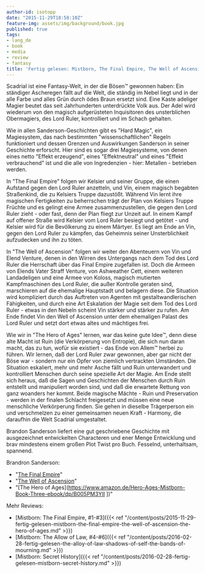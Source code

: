 ```yaml
---
author-id: isotopp
date: "2015-11-29T18:58:10Z"
feature-img: assets/img/background/book.jpg
published: true
tags:
- lang_de
- book
- media
- review
- fantasy
title: 'Fertig gelesen: Mistborn, The Final Empire, The Well of Ascension, The Hero of Ages'
---
```

Scadrial ist eine Fantasy-Welt, in der die Bösen™ gewonnen haben: Ein ständiger Ascheregen fällt auf die Welt, die ständig im Nebel liegt und in der alle Farbe und alles Grün durch ödes Braun ersetzt sind. Eine Kaste adeliger Magier beutet das seit Jahrhunderten unterdrückte Volk aus. Der Adel wird wiederum von den magisch aufgerüsteten Inquisitoren des unsterblichen Obermagiers, des Lord Ruler, kontrolliert und im Schach gehalten.

Wie in allen Sanderson-Geschichten gibt es "Hard Magic", ein Magiesystem, das nach bestimmten "wissenschaftlichen" Regeln funktioniert und dessen Grenzen und Auswirkungen Sanderson in seiner Geschichte erforscht. Hier sind es sogar drei Magiesysteme, von denen eines netto "Effekt erzeugend", eines "Effektneutral" und eines "Effekt verbrauchend" ist und die alle von Ingredenzien - hier: Metallen - betrieben werden.

In "The Final Empire" folgen wir Kelsier und seiner Gruppe, die einen Aufstand gegen den Lord Ruler anzetteln, und Vin, einem magisch begabten Straßenkind, die zu Kelsiers Truppe dazustößt. Während Vin lernt ihre magischen Fertigkeiten zu beherrschen trägt der Plan von Kelsiers Truppe Früchte und es gelingt eine Armee zusammenzustellen, die gegen den Lord Ruler zieht - oder fast, denn der Plan fliegt zur Unzeit auf. In einem Kampf auf offener Straße wird Kelsier vom Lord Ruler besiegt und getötet - und Kelsier wird für die Bevölkerung zu einem Märtyer. Es liegt am Ende an Vin, gegen den Lord Ruler zu kämpfen, das Geheimnis seiner Unsterblichkeit aufzudecken und ihn zu töten.

In "The Well of Ascension" folgen wir weiter den Abenteuern von Vin und Elend Venture, denen in den Wirren des Untergangs nach dem Tod des Lord Ruler die Herrschaft über das Final Empire zugefallen ist. Doch die Armeen von Elends Vater Straff Venture, von Ashweather Cett, einem weiteren Landadeligen und eine Armee von Koloss, magisch mutierten Kampfmaschinen des Lord Ruler, die außer Kontrolle geraten sind, marschieren auf die ehemalige Hauptstadt und belagern diese. Die Situation wird kompliziert durch das Auftreten von Agenten mit gestaltwandlerischen Fähigkeiten, und durch eine Art Eskalation der Magie seit dem Tod des Lord Ruler - etwas in den Nebeln scheint Vin stärker und stärker zu rufen. Am Ende findet Vin den Well of Ascension unter dem ehemaligen Palast des Lord Ruler und setzt dort etwas altes und mächtiges frei.

Wie wir in "The Hero of Ages" lernen, war das keine gute Idee™, denn diese alte Macht ist Ruin (die Verkörperung von Entropie), die sich nun daran macht, das zu tun, wofür sie existiert - das Ende von Allem™ herbei zu führen. Wir lernen, daß der Lord Ruler zwar gewonnen, aber gar nicht der Böse war - sondern nur ein Opfer von ziemlich vertrackten Umständen. Die Situation eskaliert, mehr und mehr Asche fällt und Ruin unterwandert und kontrolliert Menschen durch seine spezielle Art der Magie. Am Ende stellt sich heraus, daß die Sagen und Geschichten der Menschen durch Ruin entstellt und manipuliert worden sind, und daß die erwartete Rettung von ganz woanders her kommt. Beide magische Mächte - Ruin und Preservation - werden in der finalen Schlacht freigesetzt und müssen eine neue menschliche Verkörperung finden. Sie gehen in dieselbe Trägerperson ein und verschmelzen zu einer gemeinsamen neuen Kraft - Harmony, die daraufhin die Welt Scadrial umgestaltet.

Brandon Sanderson liefert eine gut geschriebene Geschichte mit ausgezeichnet entwickelten Characteren und ener Menge Entwicklung und brav mindestens einem großen Plot Twist pro Buch. Fesselnd, unterhaltsam, spannend.

Brandron Sanderson:
- "[The Final Empire](https://www.amazon.de/Final-Empire-Mistborn-Book-One-ebook/dp/B004N622EY)"
- "[The Well of Ascension](https://www.amazon.de/Well-Ascension-Mistborn-Book-Two-ebook/dp/B003XNTTYY)"
- "[The Hero of Ages](https://www.amazon.de/Hero-Ages-Mistborn-Book-Three-ebook/dp/B005PM3YII
])"

Mehr Reviews:
- [Mistborn: The Final Empire, #1-#3]({{< ref "/content/posts/2015-11-29-fertig-gelesen-mistborn-the-final-empire-the-well-of-ascension-the-hero-of-ages.md" >}})
- [Mistborn: The Allow of Law, #4-#6]({{< ref "/content/posts/2016-02-28-fertig-gelesen-the-alloy-of-law-shadows-of-self-the-bands-of-mourning.md" >}})
- [Mistborn: Secret History]({{< ref "/content/posts/2016-02-28-fertig-gelesen-mistborn-secret-history.md" >}})
